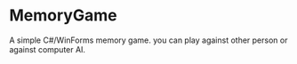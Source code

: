 MemoryGame
==========

A simple C#/WinForms memory game.
you can play against other person or against computer AI.
